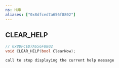```yaml
---
ns: HUD
aliases: ["0x8dfced7a656f8802"]
---
```

## CLEAR_HELP

```c
// 0x8DFCED7A656F8802
void CLEAR_HELP(bool ClearNow);
```

```
call to stop displaying the current help message
```
